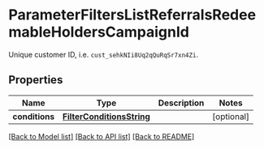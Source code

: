 # ParameterFiltersListReferralsRedeemableHoldersCampaignId

Unique customer ID, i.e. `cust_sehkNIi8Uq2qQuRqSr7xn4Zi`.

## Properties

Name | Type | Description | Notes
------------ | ------------- | ------------- | -------------
**conditions** | [**FilterConditionsString**](FilterConditionsString.md) |  | [optional] 

[[Back to Model list]](../README.md#documentation-for-models) [[Back to API list]](../README.md#documentation-for-api-endpoints) [[Back to README]](../README.md)


